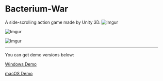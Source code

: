 # Bacterium-War
A side-scrolling action game made by Unity 3D.
![Imgur](http://i.imgur.com/vo4zfrD.png)

![Imgur](http://i.imgur.com/c0kHo97.png)

![Imgur](http://i.imgur.com/DpghvsN.png)

---
You can get demo versions below: <br>

[Windows Demo](https://mega.nz/#!YxdBWDza!Ok7_ouFzGCUoEZLPIvACUv6gcDvLNawW25Swi8gwnx8)

[macOS Demo](https://mega.nz/#!hlthBZwK!VWZvCzakiYEvqjEyGry5hRBLQBUMZA7lWXRqFmq9QVU)

